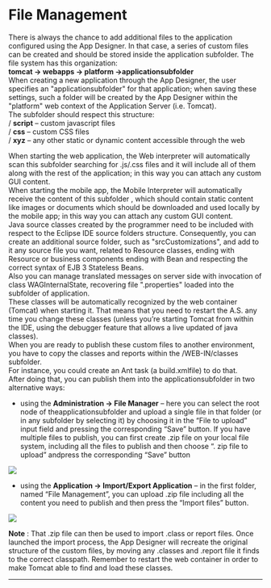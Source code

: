 # File Management

There is always the chance to add additional files to the application configured using the App Designer. In that case, a series of custom files can be created and should be stored inside the application subfolder. The file system has this organization:  
 **tomcat -&gt; webapps -&gt; platform -&gt;applicationsubfolder**   
When creating a new application through the App Designer, the user specifies an "applicationsubfolder" for that application; when saving these settings, such a folder will be created by the App Designer within the "platform" web context of the Application Server \(i.e. Tomcat\).  
The subfolder should respect this structure:  
/ **script**  – custom javascript files  
/ **css**  – custom CSS files  
/ **xyz**  – any other static or dynamic content accessible through the web

When starting the web application, the Web interpreter will automatically scan this subfolder searching for .js/.css files and it will include all of them along with the rest of the application; in this way you can attach any custom GUI content.  
When starting the mobile app, the Mobile Interpreter will automatically receive the content of this subfolder , which should contain static content like images or documents which should be downloaded and used locally by the mobile app; in this way you can attach any custom GUI content.  
Java source classes created by the programmer need to be included with respect to the Eclipse IDE source folders structure. Consequently, you can create an additional source folder, such as "srcCustomizations", and add to it any source file you want, related to Resource classes, ending with Resource or business components ending with Bean and respecting the correct syntax of EJB 3 Stateless Beans.  
Also you can manage translated messages on server side with invocation of class WAGInternalState, recovering file ".properties" loaded into the subfolder of application.  
These classes will be automatically recognized by the web container \(Tomcat\) when starting it. That means that you need to restart the A.S. any time you change these classes \(unless you’re starting Tomcat from within the IDE, using the debugger feature that allows a live updated of java classes\).  
When you are ready to publish these custom files to another environment, you have to copy the classes and reports within the /WEB-IN/classes subfolder.  
For instance, you could create an Ant task \(a build.xmlfile\) to do that.  
After doing that, you can publish them into the applicationsubfolder in two alternative ways:

* using the  **Administration -&gt; File Manager**  – here you can select the root node of theapplicationsubfolder and upload a single file in that folder \(or in any subfolder by selecting it\) by choosing it in the “File to upload” input field and pressing the corresponding “Save” button. If you have multiple files to publish, you can first create .zip file on your local file system, including all the files to publish and then choose “. zip file to upload” andpress the corresponding “Save” button

![](http://4wsplatform.org/wp-content/uploads/2018/01/filemanager.png)

* using the  **Application -&gt; Import/Export Application**  – in the first folder, named “File Management”, you can upload .zip file including all the content you need to publish and then press the “Import files” button.

![](http://4wsplatform.org/wp-content/uploads/2018/01/import.png)

**Note** : That .zip file can then be used to import .class or report files. Once launched the import process, the App Designer will recreate the original structure of the custom files, by moving any .classes and .report file it finds to the correct classpath. Remember to restart the web container in order to make Tomcat able to find and load these classes.

---



